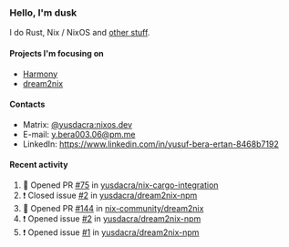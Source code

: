 ### Hello, I'm dusk

I do Rust, Nix / NixOS and [other stuff](https://yusdacra.gitlab.io/about).

#### Projects I'm focusing on

- [Harmony](https://harmonyapp.io)
- [dream2nix](https://github.com/nix-community/dream2nix)

#### Contacts

- Matrix: [@yusdacra:nixos.dev](https://matrix.to/#/@yusdacra:nixos.dev)
- E-mail: y.bera003.06@pm.me
- LinkedIn: https://www.linkedin.com/in/yusuf-bera-ertan-8468b7192

#### Recent activity

<!--START_SECTION:activity-->
1. 💪 Opened PR [#75](https://github.com/yusdacra/nix-cargo-integration/pull/75) in [yusdacra/nix-cargo-integration](https://github.com/yusdacra/nix-cargo-integration)
2. ❗️ Closed issue [#2](https://github.com/yusdacra/dream2nix-npm/issues/2) in [yusdacra/dream2nix-npm](https://github.com/yusdacra/dream2nix-npm)
3. 💪 Opened PR [#144](https://github.com/nix-community/dream2nix/pull/144) in [nix-community/dream2nix](https://github.com/nix-community/dream2nix)
4. ❗️ Opened issue [#2](https://github.com/yusdacra/dream2nix-npm/issues/2) in [yusdacra/dream2nix-npm](https://github.com/yusdacra/dream2nix-npm)
5. ❗️ Opened issue [#1](https://github.com/yusdacra/dream2nix-npm/issues/1) in [yusdacra/dream2nix-npm](https://github.com/yusdacra/dream2nix-npm)
<!--END_SECTION:activity-->

